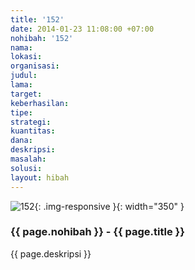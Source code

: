```yaml
---
title: '152'
date: 2014-01-23 11:08:00 +07:00
nohibah: '152'
nama:
lokasi:
organisasi:
judul:
lama:
target:
keberhasilan:
tipe:
strategi:
kuantitas:
dana:
deskripsi:
masalah:
solusi:
layout: hibah
---
```


![152](/static/img/hibahcms/152.png){: .img-responsive }{: width="350" }

### {{ page.nohibah }} - {{ page.title }}

{{ page.deskripsi }}
